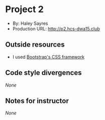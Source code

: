 # Project 2
+ By: Haley Sayres
+ Production URL: <http://p2.hcs-dwa15.club>

## Outside resources
+ I used [Bootstrap's CSS framework](https://getbootstrap.com/)

## Code style divergences
*None*

## Notes for instructor
*None*
